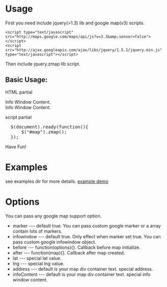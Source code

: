 # Usage

First you need include jquery(>1.3) lib and google map(v3) scripts.

    <script type="text/javascript" src="http://maps.google.com/maps/api/js?v=3.3&amp;sensor=false"></script>
    <script src="http://ajax.googleapis.com/ajax/libs/jquery/1.5.1/jquery.min.js" type="text/javascript"></script> 

Then include jquery.zmap lib script.
    <script src="jquery.zmap.min.js" type="text/javascript"></script> 
      <script src="jquery.zmap.min.js" type="text/javascript"></script>

## Basic Usage:

HTML partial
    <div id="map" lat="-34.397" lng="150.644">Info Window Content.</div>
      <div id="map" lat="-34.397" lng="150.644">Info Window Content.</div>

script partial
<pre>
  $(document).ready(function(){
      $("#map").zmap();    
  }); 
</pre>
Have Fun!

# Examples

see examples dir for more details. 
[example demo](http://zires.github.com/zmap/example)

# Options

You can pass any google map support option.

* marker --- default true. You can pass custom google marker or a array contain lots of markers.
* infowindow --- default true. Only effect when marker set true. You can pass custom google infowindow object.
* before --- function(options){}. Callback before map initialize.
* after --- function(map){}. Callback after map created.
* lat --- special lat value.
* lng --- special lng value.
* address --- default is your map div container text. special address.
* infoContent --- default is your map div container text. special info window content.






